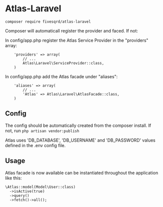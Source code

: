 # Atlas-Laravel

```composer require fivesqrd/atlas-laravel```


Composer will automaticall register the provider and faced. If not:

In config/app.php register the Atlas Service Provider in the "providers" array:

```
    'providers' => array(
        // ...
        Atlas\Laravel\ServiceProvider::class,
    )
```
    
In config/app.php add the Atlas facade under "aliases":

```
    'aliases' => array(
        // ...
        'Atlas' => Atlas\Laravel\AtlasFacade::class,
    )
```

## Config

The config should be automatically created from the composer install. If not, run ```php artisan vendor:publish```

Atlas uses 'DB_DATABASE', 'DB_USERNAME' and 'DB_PASSWORD' values defined in the .env config file.

## Usage

Atlas facade is now available can be instantiated throughout the application like this:

```
\Atlas::model(Model\User::class)
  ->isActive(true)
  ->query()
  ->fetch()->all();
```
